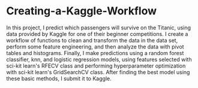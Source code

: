 # Creating-a-Kaggle-Workflow

In this project, I predict which passengers will survive on the Titanic, using data provided by Kaggle for one of their beginner competitions. I create a workflow of functions to clean and transform the data in the data set, perform some feature engineering, and then analyze the data with pivot tables and histograms. Finally, I make predictions using a random forest classifier, knn, and logistic regression models, using features selected with sci-kit learn's RFECV class and performing hyperparameter optimization with sci-kit learn's GridSearchCV class. After finding the best model using these basic methods, I submit it to Kaggle.
